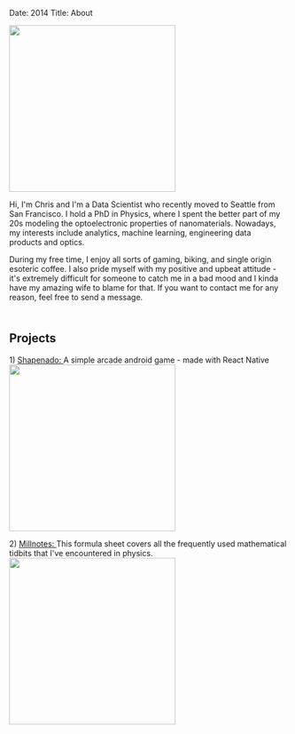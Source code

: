 Date: 2014
Title: About 

<div class="col-md-6" style="padding-left:0px;padding-right:7px">
<img src="/assets/common/photo.jpg" width="300" class="image_center_style" >
<p>Hi, I'm Chris and I'm a Data Scientist who recently moved to Seattle from San Francisco. I hold a PhD in Physics, where I spent the better part of my 20s modeling the 
optoelectronic properties of nanomaterials. Nowadays, my interests include analytics, machine learning,  
engineering data products and optics.</p>      
   
<p>During my free time, I enjoy all sorts of gaming, biking, and single origin esoteric coffee. 
I also pride myself with my positive and upbeat attitude - it's extremely difficult
for someone to catch me in a bad mood and I kinda have my amazing wife to blame for that. If you want to contact me for 
any reason, feel free to send a message. </p>
 
<div class="text-center" style="padding-bottom:10px">
<a class="nounderline" href="http://linkedin.com/in/chrisvmiller/"><i class="fa fa-linkedin-square fa-5x" style="color:blue"></i></a>
<a class="nounderline" href="http://github.com/chrisvmiller"><i class="fa fa-github-square fa-5x" style="color:purple"></i></a>
<a class="nounderline" type="application/atom+xml" href="http://randomlyunique.com/feeds/all.atom.xml"><i class="fa fa-rss-square fa-5x" style="color:orange"></i></a>
</div>

</div>
<div class="col-md-6" style="padding-left:0px;padding-right:0px">
<h2 class="text-center">Projects</h2>
<p class="article-text">
1) <a class="nounderline" href="https://play.google.com/store/apps/details?id=com.shapenado&hl=en">Shapenado: </a>A simple arcade android game - made with React Native
<a class="nounderline" href="https://play.google.com/store/apps/details?id=com.shapenado&hl=en"> <img src="/assets/common/shapenado.png" width="300" class="image_center_style" > </a>
</p>

<p class="article-text">
2) <a class="nounderline" href="https://github.com/chrisvmiller/analytics/blob/master/millnotes/millnotes.pdf">Millnotes: </a>This formula sheet covers all the frequently used mathematical tidbits that I've encountered in physics.
<a class="nounderline" href="https://github.com/chrisvmiller/analytics/blob/master/millnotes/millnotes.pdf"><img src="/assets/common/millnotes.jpg" width="300" class="image_center_style"></a>  
</p>
</div>